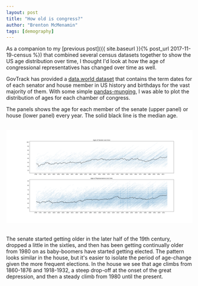 ```yaml
---
layout: post
title: "How old is congress?"
author: "Brenton McMenamin"
tags: [demography]
---
```


As a companion to my [previous post]({{ site.baseurl }}{% post_url 2017-11-19-census %}) that combined several census datasets together to show the US age distribution over time, I thought I'd look at how the age of congressional representatives has changed over time as well.

GovTrack has provided a [data.world dataset](https://data.world/govtrack/us-congress-legislators) that contains the term dates for of each senator and house member in US history and birthdays for the vast majority of them.
With some simple [pandas-munging](https://github.com/bmcmenamin/sundries/blob/master/congress_age_distro/Congress%20Ages.ipynb), I was able to plot the distribution of ages for each chamber of congress.


The panels shows the age for each member of the senate (upper panel) or house (lower panel) every year. The solid black line is the median age.


<br>
<div align="center">
    <img alt="The average age of congressional members over time" src="/figs/cong_age_distro/congressional_ages_over_time.png" width="800px">
</div>
<br>


The senate started getting older in the later half of the 19th century, dropped a little in the sixties, and then has been getting continually older from 1980 on as baby-boomers have started getting elected. The pattern looks similar in the house, but it's easier to isolate the period of age-change given the more frequent elections. In the house we see that age climbs from 1860-1876 and 1918-1932, a steep drop-off at the onset of the great depression, and then a steady climb from 1980 until the present.

